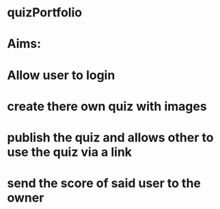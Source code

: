 # quizPortfolio

# Aims:
# Allow user to login
# create there own quiz with images
# publish the quiz and allows other to use the quiz via a link
#  send the score of said user to the owner